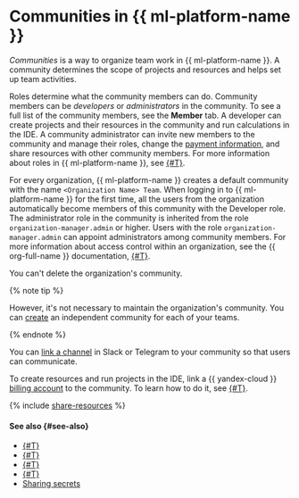 # Communities in {{ ml-platform-name }}

_Communities_ is a way to organize team work in {{ ml-platform-name }}. A community determines the scope of projects and resources and helps set up team activities.

Roles determine what the community members can do. Community members can be _developers_ or _administrators_ in the community. To see a full list of the community members, see the **Member** tab. A developer can create projects and their resources in the community and run calculations in the IDE. A community administrator can invite new members to the community and manage their roles, change the [payment information](#billing), and share resources with other community members. For more information about roles in {{ ml-platform-name }}, see [{#T}](../security/index.md).

For every organization, {{ ml-platform-name }} creates a default community with the name `<Organization Name> Team`. When logging in to {{ ml-platform-name }} for the first time, all the users from the organization automatically become members of this community with the Developer role. The administrator role in the community is inherited from the role `organization-manager.admin` or higher. Users with the role `organization-manager.admin` can appoint administrators among community members. For more information about access control within an organization, see the {{ org-full-name }} documentation, [{#T}](../../organization/roles.md).

You can't delete the organization's community.

{% note tip %}

However, it's not necessary to maintain the organization's community. You can [create](../operations/community/create.md) an independent community for each of your teams.

{% endnote %}

You can [link a channel](../operations/community/link-channel.md) in Slack or Telegram to your community so that users can communicate.

To create resources and run projects in the IDE, link a {{ yandex-cloud }} [billing account](../../billing/concepts/billing-account.md) to the community. To learn how to do it, see [{#T}](../operations/community/link-ba.md).

{% include [share-resources](../../_includes/datasphere/sharing-resources.md) %}


#### See also {#see-also}

* [{#T}](../security/index.md)
* [{#T}](../../organization/roles.md)
* [{#T}](../operations/index.md#community)
* [{#T}](../operations/community/link-ba.md)
* [Sharing secrets](../operations/data/secrets.md#share)